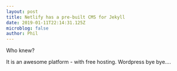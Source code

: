 ```yaml
---
layout: post
title: Netlify has a pre-built CMS for Jekyll
date: 2019-01-11T22:14:31.125Z
microblog: false
author: Phil
---
```

Who knew?

It is an awesome platform - with free hosting. Wordpress bye bye....
